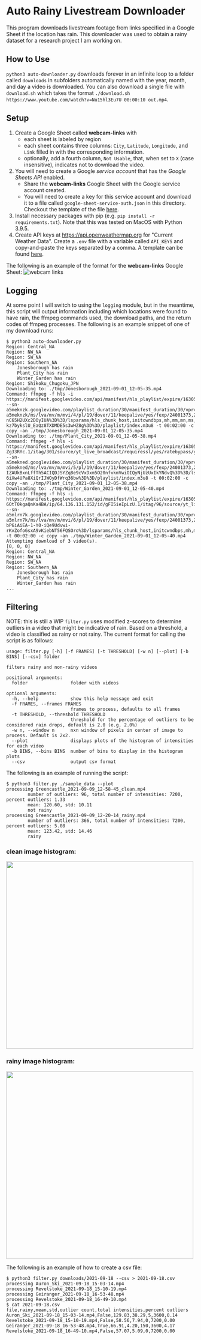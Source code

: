 # Auto Rainy Livestream Downloader

This program downloads livestream footage from links specified in a Google Sheet if the location has rain. This downloader was used to obtain a rainy dataset for a research project I am working on.

## How to Use
`python3 auto-downloader.py` downloads forever in an infinite loop to a folder called `downloads` in subfolders automatically named with the year, month, and day a video is downloaded. You can also download a single file with `download.sh` which takes the format `./download.sh https://www.youtube.com/watch?v=Nu15hl3Eu7U 00:00:10 out.mp4`.

## Setup
 1. Create a Google Sheet called __webcam-links__ with
    * each sheet is labeled by region 
    * each sheet contains three columns: `City`, `Latitude`, `Longitude`, and `Link` filled in with the corresponding information.
    * optionally, add a fourth column, `Not Usable`, that, when set to `X` (case insensitive), indicates not to download the video.
 2. You will need to create a Google _service account_ that has the _Google Sheets API_ enabled. 
    * Share the __webcam-links__ Google Sheet with the Google service account created.
    * You will need to create a key for this service account and download it to a file called `google-sheet-service-auth.json` in this directory. Checkout the template of the file [here](google-sheet-service-authTEMPLATE.json).
 3. Install necessary packages with pip (e.g. `pip install -r requirements.txt`). Note that this was tested on MacOS with Python 3.9.5.
 4. Create API keys at https://api.openweathermap.org for "Current Weather Data". Create a `.env` file with a variable called `API_KEYS` and copy-and-paste the keys separated by a comma. A template can be found [here](.envTEMPLATE).

The following is an example of the format for the __webcam-links__ Google Sheet:
![webcam links](./images/webcam-links.png)

## Logging
At some point I will switch to using the `logging` module, but in the meantime, this script will output information including which locations were found to have rain, the ffmpeg commands used, the download paths, and the return codes of ffmpeg processes. The following is an example snippet of one of my download runs:

```console
$ python3 auto-downloader.py
Region: Central_NA
Region: NW_NA
Region: SW_NA
Region: Southern_NA
	Jonesborough has rain
	Plant_City has rain
	Winter_Garden has rain
Region: Shikoku_Chugoku_JPN
Downloading to: ./tmp/Jonesborough_2021-09-01_12-05-35.mp4
Command: ffmpeg -f hls -i https://manifest.googlevideo.com/api/manifest/hls_playlist/expire/1630544736/ei/AM8vYZuRE9Omkgar9ZDIAQ/ip/64.136.131.152/id/ulEKv7LJDxc.1/itag/301/source/yt_live_broadcast/requiressl/yes/ratebypass/yes/live/1/sgoap/gir%3Dyes%3Bitag%3D140/sgovp/gir%3Dyes%3Bitag%3D299/hls_chunk_host/rr4---sn-a5meknzk.googlevideo.com/playlist_duration/30/manifest_duration/30/vprv/1/playlist_type/DVR/initcwndbps/12810/mh/bc/mm/44/mn/sn-a5meknzk/ms/lva/mv/m/mvi/4/pl/19/dover/11/keepalive/yes/fexp/24001373,24007246/mt/1630522832/sparams/expire,ei,ip,id,itag,source,requiressl,ratebypass,live,sgoap,sgovp,playlist_duration,manifest_duration,vprv,playlist_type/sig/AOq0QJ8wRQIgXhN1_9IpFB_YMT_aKzXJ91vkBRK00QNzoLALXc81H2sCIQCXBDlsm3NZbs0u_Ar97cHaIFSW1-nC65H2UXc2DOyIUA%3D%3D/lsparams/hls_chunk_host,initcwndbps,mh,mm,mn,ms,mv,mvi,pl/lsig/AG3C_xAwRQIgKzSa0c6DdybVDVVjnW5beL5Yn3GJP6VyjQhNhCYjHigCIQCPq03kznfELitg-kz7bykslU_EaQz8TXDMDE5s3wHZ8g%3D%3D/playlist/index.m3u8 -t 00:02:00 -c copy -an ./tmp/Jonesborough_2021-09-01_12-05-35.mp4
Downloading to: ./tmp/Plant_City_2021-09-01_12-05-38.mp4
Command: ffmpeg -f hls -i https://manifest.googlevideo.com/api/manifest/hls_playlist/expire/1630544739/ei/A88vYZeoF8v0kgb_taDYCA/ip/64.136.131.152/id/wLC-Zg33RYc.1/itag/301/source/yt_live_broadcast/requiressl/yes/ratebypass/yes/live/1/sgoap/gir%3Dyes%3Bitag%3D140/sgovp/gir%3Dyes%3Bitag%3D299/hls_chunk_host/rr5---sn-a5mekned.googlevideo.com/playlist_duration/30/manifest_duration/30/vprv/1/playlist_type/DVR/initcwndbps/12810/mh/Nc/mm/44/mn/sn-a5mekned/ms/lva/mv/m/mvi/5/pl/19/dover/11/keepalive/yes/fexp/24001373,24007246/mt/1630522832/sparams/expire,ei,ip,id,itag,source,requiressl,ratebypass,live,sgoap,sgovp,playlist_duration,manifest_duration,vprv,playlist_type/sig/AOq0QJ8wRQIgK4ubBYoSI2JtMuE7DhMbVFWCiZT-IZAUkBxnLffTh5ACIQDJSYZq8e9cVxDxm5O20nfvkmVwiOIQyNjUzUxIkYNdvQ%3D%3D/lsparams/hls_chunk_host,initcwndbps,mh,mm,mn,ms,mv,mvi,pl/lsig/AG3C_xAwRQIhAKAni4GDsIzsgIOaZeR0T16sXr2xO2QkZQI_dDtZxAGUAiBJj1dX6eT9ZG5EDa-6iXw4UPa8XiQrIJWOyDfWrq36bw%3D%3D/playlist/index.m3u8 -t 00:02:00 -c copy -an ./tmp/Plant_City_2021-09-01_12-05-38.mp4
Downloading to: ./tmp/Winter_Garden_2021-09-01_12-05-40.mp4
Command: ffmpeg -f hls -i https://manifest.googlevideo.com/api/manifest/hls_playlist/expire/1630544741/ei/BM8vYY-6OtT0kgaQnKa4BA/ip/64.136.131.152/id/gFI5ieIpLzU.1/itag/96/source/yt_live_broadcast/requiressl/yes/ratebypass/yes/live/1/sgoap/gir%3Dyes%3Bitag%3D140/sgovp/gir%3Dyes%3Bitag%3D137/hls_chunk_host/rr6---sn-a5mlrn7k.googlevideo.com/playlist_duration/30/manifest_duration/30/vprv/1/playlist_type/DVR/initcwndbps/12810/mh/hw/mm/44/mn/sn-a5mlrn7k/ms/lva/mv/m/mvi/6/pl/19/dover/11/keepalive/yes/fexp/24001373,24007246/mt/1630522832/sparams/expire,ei,ip,id,itag,source,requiressl,ratebypass,live,sgoap,sgovp,playlist_duration,manifest_duration,vprv,playlist_type/sig/AOq0QJ8wRgIhANtNcAAy2MR9aFgPQxFvyPnXg15m7bEKyJsOPei-bP6iAiEA-1-Y0-iQe9Udvwi-rKvZofoGsxA9vKiebNT56FQSOro%3D/lsparams/hls_chunk_host,initcwndbps,mh,mm,mn,ms,mv,mvi,pl/lsig/AG3C_xAwRQIgNu9xtR7HxPewChUafxmNr_PmE9S974EJZ7dyyxWJ2FECIQDZgkYyYUOkl2k20p0iuxiKDtoCgFWBLPoTvU2ylc1aQQ%3D%3D/playlist/index.m3u8 -t 00:02:00 -c copy -an ./tmp/Winter_Garden_2021-09-01_12-05-40.mp4
Attempting download of 3 video(s).
[0, 0, 0]
Region: Central_NA
Region: NW_NA
Region: SW_NA
Region: Southern_NA
	Jonesborough has rain
	Plant_City has rain
	Winter_Garden has rain
...
```

## Filtering
NOTE: this is still a WIP
`filter.py` uses modified z-scores to determine outliers in a video that might be indicative of rain. Based on a threshold, a video is classified as rainy or not rainy. The current format for calling the script is as follows:
```
usage: filter.py [-h] [-f FRAMES] [-t THRESHOLD] [-w n] [--plot] [-b BINS] [--csv] folder

filters rainy and non-rainy videos

positional arguments:
  folder                folder with videos

optional arguments:
  -h, --help            show this help message and exit
  -f FRAMES, --frames FRAMES
                        frames to process, defaults to all frames
  -t THRESHOLD, --threshold THRESHOLD
                        threshold for the percentage of outliers to be considered rain drops, default is 2.0 (e.g. 2.0%)
  -w n, --window n      nxn window of pixels in center of image to process. Default is 2x2.
  --plot                displays plots of the histogram of intensities for each video
  -b BINS, --bins BINS  number of bins to display in the histogram plots
  --csv                 output csv format
```
The following is an example of running the script:
```console
$ python3 filter.py ./sample_data --plot
processing Greencastle_2021-09-09_12-58-45_clean.mp4
        number of outliers: 96, total number of intensities: 7200, percent outliers: 1.33
        mean: 120.60, std: 10.11
        not rainy
processing Greencastle_2021-09-09_12-20-14_rainy.mp4
        number of outliers: 366, total number of intensities: 7200, percent outliers: 5.08
        mean: 123.42, std: 14.46
        rainy
```
### clean image histogram:
<img src="./images/Greencastle_clean.png" width="500">

### rainy image histogram:
<img src="./images/Greencastle_rainy.png" width="500">

The following is an example of how to create a csv file:
```console
$ python3 filter.py downloads/2021-09-18 --csv > 2021-09-18.csv
processing Auron_Ski_2021-09-18_15-03-14.mp4
processing Revelstoke_2021-09-18_15-10-19.mp4
processing Geiranger_2021-09-18_16-53-48.mp4
processing Revelstoke_2021-09-18_16-49-10.mp4
$ cat 2021-09-18.csv
file,rainy,mean,std,outlier count,total intensities,percent outliers
Auron_Ski_2021-09-18_15-03-14.mp4,False,129.83,38.29,5,3600,0.14
Revelstoke_2021-09-18_15-10-19.mp4,False,58.56,7.94,0,7200,0.00
Geiranger_2021-09-18_16-53-48.mp4,True,66.91,4.20,150,3600,4.17
Revelstoke_2021-09-18_16-49-10.mp4,False,57.07,5.09,0,7200,0.00
```